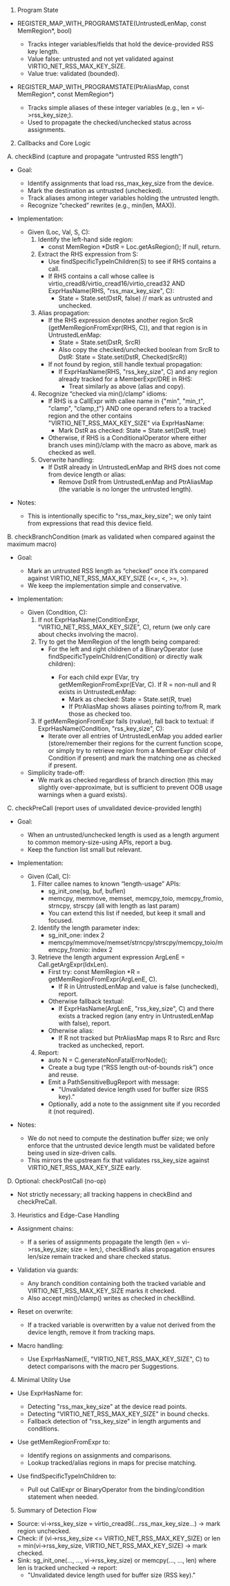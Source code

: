 1) Program State

- REGISTER_MAP_WITH_PROGRAMSTATE(UntrustedLenMap, const MemRegion*, bool)
  - Tracks integer variables/fields that hold the device-provided RSS key length.
  - Value false: untrusted and not yet validated against VIRTIO_NET_RSS_MAX_KEY_SIZE.
  - Value true: validated (bounded).

- REGISTER_MAP_WITH_PROGRAMSTATE(PtrAliasMap, const MemRegion*, const MemRegion*)
  - Tracks simple aliases of these integer variables (e.g., len = vi->rss_key_size;).
  - Used to propagate the checked/unchecked status across assignments.


2) Callbacks and Core Logic

A. checkBind (capture and propagate “untrusted RSS length”)

- Goal:
  - Identify assignments that load rss_max_key_size from the device.
  - Mark the destination as untrusted (unchecked).
  - Track aliases among integer variables holding the untrusted length.
  - Recognize “checked” rewrites (e.g., min(len, MAX)).

- Implementation:
  - Given (Loc, Val, S, C):
    1) Identify the left-hand side region:
       - const MemRegion *DstR = Loc.getAsRegion(); If null, return.
    2) Extract the RHS expression from S:
       - Use findSpecificTypeInChildren<const CallExpr>(S) to see if RHS contains a call.
       - If RHS contains a call whose callee is virtio_cread8/virtio_cread16/virtio_cread32 AND ExprHasName(RHS, "rss_max_key_size", C):
         - State = State.set<UntrustedLenMap>(DstR, false)  // mark as untrusted and unchecked.
    3) Alias propagation:
       - If the RHS expression denotes another region SrcR (getMemRegionFromExpr(RHS, C)), and that region is in UntrustedLenMap:
         - State = State.set<PtrAliasMap>(DstR, SrcR)
         - Also copy the checked/unchecked boolean from SrcR to DstR: State = State.set<UntrustedLenMap>(DstR, Checked(SrcR))
       - If not found by region, still handle textual propagation:
         - If ExprHasName(RHS, "rss_key_size", C) and any region already tracked for a MemberExpr/DRE in RHS:
           - Treat similarly as above (alias and copy).
    4) Recognize “checked via min()/clamp” idioms:
       - If RHS is a CallExpr with callee name in {"min", "min_t", "clamp", "clamp_t"} AND
         one operand refers to a tracked region and the other contains "VIRTIO_NET_RSS_MAX_KEY_SIZE" via ExprHasName:
         - Mark DstR as checked: State = State.set<UntrustedLenMap>(DstR, true)
       - Otherwise, if RHS is a ConditionalOperator where either branch uses min()/clamp with the macro as above, mark as checked as well.
    5) Overwrite handling:
       - If DstR already in UntrustedLenMap and RHS does not come from device length or alias:
         - Remove DstR from UntrustedLenMap and PtrAliasMap (the variable is no longer the untrusted length).

- Notes:
  - This is intentionally specific to "rss_max_key_size"; we only taint from expressions that read this device field.

B. checkBranchCondition (mark as validated when compared against the maximum macro)

- Goal:
  - Mark an untrusted RSS length as “checked” once it’s compared against VIRTIO_NET_RSS_MAX_KEY_SIZE (<=, <, >=, >).
  - We keep the implementation simple and conservative.

- Implementation:
  - Given (Condition, C):
    1) If not ExprHasName(ConditionExpr, "VIRTIO_NET_RSS_MAX_KEY_SIZE", C), return (we only care about checks involving the macro).
    2) Try to get the MemRegion of the length being compared:
       - For the left and right children of a BinaryOperator (use findSpecificTypeInChildren<BinaryOperator>(Condition) or directly walk children):
         - For each child expr EVar, try getMemRegionFromExpr(EVar, C). If R = non-null and R exists in UntrustedLenMap:
           - Mark as checked: State = State.set<UntrustedLenMap>(R, true)
           - If PtrAliasMap shows aliases pointing to/from R, mark those as checked too.
    3) If getMemRegionFromExpr fails (rvalue), fall back to textual: if ExprHasName(Condition, "rss_key_size", C):
       - Iterate over all entries of UntrustedLenMap you added earlier (store/remember their regions for the current function scope, or simply try to retrieve region from a MemberExpr child of Condition if present) and mark the matching one as checked if present.
  - Simplicity trade-off:
    - We mark as checked regardless of branch direction (this may slightly over-approximate, but is sufficient to prevent OOB usage warnings when a guard exists).

C. checkPreCall (report uses of unvalidated device-provided length)

- Goal:
  - When an untrusted/unchecked length is used as a length argument to common memory-size-using APIs, report a bug.
  - Keep the function list small but relevant.

- Implementation:
  - Given (Call, C):
    1) Filter callee names to known “length-usage” APIs:
       - sg_init_one(sg, buf, buflen)
       - memcpy, memmove, memset, memcpy_toio, memcpy_fromio, strncpy, strscpy (all with length as last param)
       - You can extend this list if needed, but keep it small and focused.
    2) Identify the length parameter index:
       - sg_init_one: index 2
       - memcpy/memmove/memset/strncpy/strscpy/memcpy_toio/memcpy_fromio: index 2
    3) Retrieve the length argument expression ArgLenE = Call.getArgExpr(IdxLen).
       - First try: const MemRegion *R = getMemRegionFromExpr(ArgLenE, C).
         - If R in UntrustedLenMap and value is false (unchecked), report.
       - Otherwise fallback textual:
         - If ExprHasName(ArgLenE, "rss_key_size", C) and there exists a tracked region (any entry in UntrustedLenMap with false), report.
       - Otherwise alias:
         - If R not tracked but PtrAliasMap maps R to Rsrc and Rsrc tracked as unchecked, report.
    4) Report:
       - auto N = C.generateNonFatalErrorNode();
       - Create a bug type (“RSS length out-of-bounds risk”) once and reuse.
       - Emit a PathSensitiveBugReport with message:
         - "Unvalidated device length used for buffer size (RSS key)."
       - Optionally, add a note to the assignment site if you recorded it (not required).

- Notes:
  - We do not need to compute the destination buffer size; we only enforce that the untrusted device length must be validated before being used in size-driven calls.
  - This mirrors the upstream fix that validates rss_key_size against VIRTIO_NET_RSS_MAX_KEY_SIZE early.

D. Optional: checkPostCall (no-op)

- Not strictly necessary; all tracking happens in checkBind and checkPreCall.


3) Heuristics and Edge-Case Handling

- Assignment chains:
  - If a series of assignments propagate the length (len = vi->rss_key_size; size = len;), checkBind’s alias propagation ensures len/size remain tracked and share checked status.

- Validation via guards:
  - Any branch condition containing both the tracked variable and VIRTIO_NET_RSS_MAX_KEY_SIZE marks it checked.
  - Also accept min()/clamp() writes as checked in checkBind.

- Reset on overwrite:
  - If a tracked variable is overwritten by a value not derived from the device length, remove it from tracking maps.

- Macro handling:
  - Use ExprHasName(E, "VIRTIO_NET_RSS_MAX_KEY_SIZE", C) to detect comparisons with the macro per Suggestions.


4) Minimal Utility Use

- Use ExprHasName for:
  - Detecting "rss_max_key_size" at the device read points.
  - Detecting "VIRTIO_NET_RSS_MAX_KEY_SIZE" in bound checks.
  - Fallback detection of "rss_key_size" in length arguments and conditions.

- Use getMemRegionFromExpr to:
  - Identify regions on assignments and comparisons.
  - Lookup tracked/alias regions in maps for precise matching.

- Use findSpecificTypeInChildren to:
  - Pull out CallExpr or BinaryOperator from the binding/condition statement when needed.


5) Summary of Detection Flow

- Source: vi->rss_key_size = virtio_cread8(...rss_max_key_size...) → mark region unchecked.
- Check: if (vi->rss_key_size <= VIRTIO_NET_RSS_MAX_KEY_SIZE) or len = min(vi->rss_key_size, VIRTIO_NET_RSS_MAX_KEY_SIZE) → mark checked.
- Sink: sg_init_one(..., ..., vi->rss_key_size) or memcpy(..., ..., len) where len is tracked unchecked → report:
  - "Unvalidated device length used for buffer size (RSS key)."
